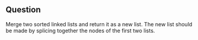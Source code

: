 ## Question
Merge two sorted linked lists and return it as a new list. The new list should be made by splicing together the nodes of the first two lists.

